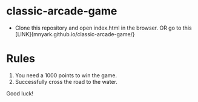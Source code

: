 classic-arcade-game
===============================
* Clone this repository and open index.html in the browser. OR go to this [LINK]{mnyark.github.io/classic-arcade-game/}

# Rules
1. You need a 1000 points to win the game.
2. Successfully cross the road to the water.

Good luck!
